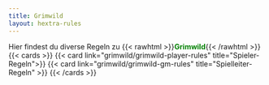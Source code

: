 ```yaml
---
title: Grimwild
layout: hextra-rules
---
```


Hier findest du diverse Regeln zu {{< rawhtml >}}<span style="color:green;font-weight:bold">Grimwild</span>{{< /rawhtml >}}
{{< cards >}}
  {{< card link="grimwild/grimwild-player-rules" title="Spieler-Regeln">}}
  {{< card link="grimwild/grimwild-gm-rules" title="Spielleiter-Regeln" >}}
{{< /cards >}}